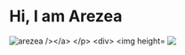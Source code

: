 <h1> Hi, I am Arezea </h1>


<p align="left"> <a href="https://github.com/ryo-ma/github-profile-trophy"><img src="https://github-profile-trophy.vercel.app/?username=arezea&theme=onedark&margin-w=15&margin-h=15&column=7" alt="arezea /></a> </p>

<div>
<img height="170" align="left" src="https://github-readme-stats.vercel.app/api?username=arezea&count_private=true&include_all_commits=true&theme=onedark" alt="areza" />
<img src="https://github-readme-stats.vercel.app/api/top-langs/?username=arezea&layout=compact&theme=onedark&langs_count=15" />
</div>


